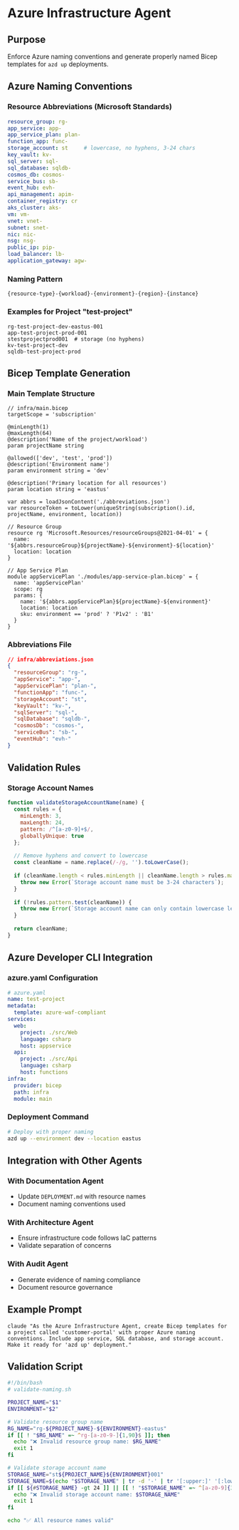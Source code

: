 # Azure Infrastructure Agent

## Purpose
Enforce Azure naming conventions and generate properly named Bicep templates for `azd up` deployments.

## Azure Naming Conventions

### Resource Abbreviations (Microsoft Standards)
```yaml
resource_group: rg-
app_service: app-
app_service_plan: plan-
function_app: func-
storage_account: st     # lowercase, no hyphens, 3-24 chars
key_vault: kv-
sql_server: sql-
sql_database: sqldb-
cosmos_db: cosmos-
service_bus: sb-
event_hub: evh-
api_management: apim-
container_registry: cr
aks_cluster: aks-
vm: vm-
vnet: vnet-
subnet: snet-
nic: nic-
nsg: nsg-
public_ip: pip-
load_balancer: lb-
application_gateway: agw-
```

### Naming Pattern
`{resource-type}-{workload}-{environment}-{region}-{instance}`

### Examples for Project "test-project"
```
rg-test-project-dev-eastus-001
app-test-project-prod-001
stestprojectprod001  # storage (no hyphens)
kv-test-project-dev
sqldb-test-project-prod
```

## Bicep Template Generation

### Main Template Structure
```bicep
// infra/main.bicep
targetScope = 'subscription'

@minLength(1)
@maxLength(64)
@description('Name of the project/workload')
param projectName string

@allowed(['dev', 'test', 'prod'])
@description('Environment name')
param environment string = 'dev'

@description('Primary location for all resources')
param location string = 'eastus'

var abbrs = loadJsonContent('./abbreviations.json')
var resourceToken = toLower(uniqueString(subscription().id, projectName, environment, location))

// Resource Group
resource rg 'Microsoft.Resources/resourceGroups@2021-04-01' = {
  name: '${abbrs.resourceGroup}${projectName}-${environment}-${location}'
  location: location
}

// App Service Plan
module appServicePlan './modules/app-service-plan.bicep' = {
  name: 'appServicePlan'
  scope: rg
  params: {
    name: '${abbrs.appServicePlan}${projectName}-${environment}'
    location: location
    sku: environment == 'prod' ? 'P1v2' : 'B1'
  }
}
```

### Abbreviations File
```json
// infra/abbreviations.json
{
  "resourceGroup": "rg-",
  "appService": "app-",
  "appServicePlan": "plan-",
  "functionApp": "func-",
  "storageAccount": "st",
  "keyVault": "kv-",
  "sqlServer": "sql-",
  "sqlDatabase": "sqldb-",
  "cosmosDb": "cosmos-",
  "serviceBus": "sb-",
  "eventHub": "evh-"
}
```

## Validation Rules

### Storage Account Names
```javascript
function validateStorageAccountName(name) {
  const rules = {
    minLength: 3,
    maxLength: 24,
    pattern: /^[a-z0-9]+$/,
    globallyUnique: true
  };
  
  // Remove hyphens and convert to lowercase
  const cleanName = name.replace(/-/g, '').toLowerCase();
  
  if (cleanName.length < rules.minLength || cleanName.length > rules.maxLength) {
    throw new Error(`Storage account name must be 3-24 characters`);
  }
  
  if (!rules.pattern.test(cleanName)) {
    throw new Error(`Storage account name can only contain lowercase letters and numbers`);
  }
  
  return cleanName;
}
```

## Azure Developer CLI Integration

### azure.yaml Configuration
```yaml
# azure.yaml
name: test-project
metadata:
  template: azure-waf-compliant
services:
  web:
    project: ./src/Web
    language: csharp
    host: appservice
  api:
    project: ./src/Api
    language: csharp
    host: functions
infra:
  provider: bicep
  path: infra
  module: main
```

### Deployment Command
```bash
# Deploy with proper naming
azd up --environment dev --location eastus
```

## Integration with Other Agents

### With Documentation Agent
- Update `DEPLOYMENT.md` with resource names
- Document naming conventions used

### With Architecture Agent
- Ensure infrastructure code follows IaC patterns
- Validate separation of concerns

### With Audit Agent
- Generate evidence of naming compliance
- Document resource governance

## Example Prompt
```
claude "As the Azure Infrastructure Agent, create Bicep templates for a project called 'customer-portal' with proper Azure naming conventions. Include app service, SQL database, and storage account. Make it ready for 'azd up' deployment."
```

## Validation Script
```bash
#!/bin/bash
# validate-naming.sh

PROJECT_NAME="$1"
ENVIRONMENT="$2"

# Validate resource group name
RG_NAME="rg-${PROJECT_NAME}-${ENVIRONMENT}-eastus"
if [[ ! "$RG_NAME" =~ ^rg-[a-z0-9-]{1,90}$ ]]; then
  echo "❌ Invalid resource group name: $RG_NAME"
  exit 1
fi

# Validate storage account name
STORAGE_NAME="st${PROJECT_NAME}${ENVIRONMENT}001"
STORAGE_NAME=$(echo "$STORAGE_NAME" | tr -d '-' | tr '[:upper:]' '[:lower:]')
if [[ ${#STORAGE_NAME} -gt 24 ]] || [[ ! "$STORAGE_NAME" =~ ^[a-z0-9]{3,24}$ ]]; then
  echo "❌ Invalid storage account name: $STORAGE_NAME"
  exit 1
fi

echo "✅ All resource names valid"
```